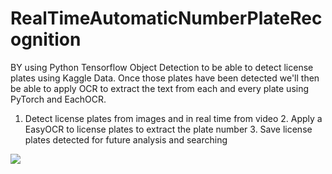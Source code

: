 # RealTimeAutomaticNumberPlateRecognition
BY using Python Tensorflow Object Detection to be able to detect license plates using Kaggle Data. Once those plates have been detected we'll then be able to apply OCR to extract the text from each and every plate using PyTorch and EachOCR. 

1. Detect license plates from images and in real time from video 2. Apply a EasyOCR to license plates to extract the plate number 3. Save license plates detected for future analysis and searching

<img src="https://github.com/monika2910/Tensorflow_Object_Detection/blob/main/licence.png">
